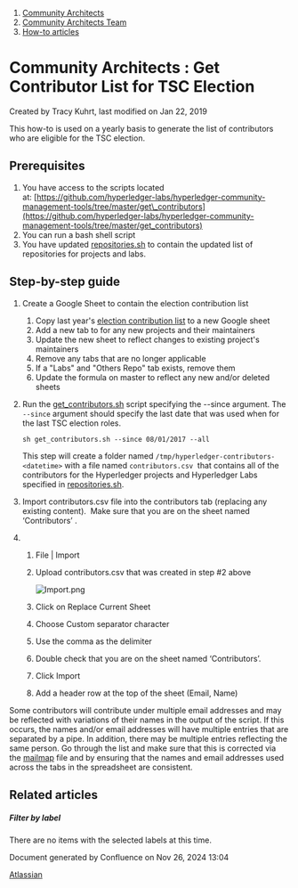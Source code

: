 1. [Community Architects](index.html)
2. [Community Architects Team](Community-Architects-Team_20545564.html)
3. [How-to articles](How-to-articles_20560809.html)

# Community Architects : Get Contributor List for TSC Election

Created by Tracy Kuhrt, last modified on Jan 22, 2019

This how-to is used on a yearly basis to generate the list of contributors who are eligible for the TSC election.

## Prerequisites

1. You have access to the scripts located at: [https://github.com/hyperledger-labs/hyperledger-community-management-tools/tree/master/get\_contributors](https://github.com/hyperledger-labs/hyperledger-community-management-tools/tree/master/get_contributors)
2. You can run a bash shell script
3. You have updated [repositories.sh](https://github.com/hyperledger-labs/hyperledger-community-management-tools/blob/master/common/repositories.sh) to contain the updated list of repositories for projects and labs.

## Step-by-step guide

1. Create a Google Sheet to contain the election contribution list
   
   1. Copy last year's [election contribution list](https://drive.google.com/drive/folders/1ILpFTqMPlDH3ObCm4ctRK-5VGMr4gTQB) to a new Google sheet
   2. Add a new tab to for any new projects and their maintainers
   3. Update the new sheet to reflect changes to existing project's maintainers
   4. Remove any tabs that are no longer applicable
   5. If a "Labs" and "Others Repo" tab exists, remove them
   6. Update the formula on master to reflect any new and/or deleted sheets
2. Run the [get\_contributors.sh](https://github.com/hyperledger-labs/hyperledger-community-management-tools/blob/master/get_contributors/get_contributors.sh) script specifying the --since argument. The `--since` argument should specify the last date that was used when for the last TSC election roles.
   
   ```
   sh get_contributors.sh --since 08/01/2017 --all
   ```
   
   This step will create a folder named `/tmp/hyperledger-contributors-<datetime>` with a file named `contributors.csv`  that contains all of the contributors for the Hyperledger projects and Hyperledger Labs specified in [repositories.sh](https://github.com/hyperledger-labs/hyperledger-community-management-tools/blob/master/common/repositories.sh).
3. Import contributors.csv file into the contributors tab (replacing any existing content).  Make sure that you are on the sheet named ‘Contributors’ .
4. 1. File | Import
   2. Upload contributors.csv that was created in step #2 above
      
      ![Import.png](https://lh4.googleusercontent.com/Anii456h7fjCY_Rsk8W1qWqFFZPaL6_WUMpNL2sjhwgAw67uCSTPpGB-NcC_jfF_i0rC-270CZ_tzn8T2xW_LBoIJ3TERZgaWkqj4s5w-l7IS6UO-tX4D0Khip4iPI-v-ABgyuxc)
   3. Click on Replace Current Sheet
   4. Choose Custom separator character
   5. Use the comma as the delimiter
   6. Double check that you are on the sheet named ‘Contributors’.
   7. Click Import
   8. Add a header row at the top of the sheet (Email, Name)

Some contributors will contribute under multiple email addresses and may be reflected with variations of their names in the output of the script. If this occurs, the names and/or email addresses will have multiple entries that are separated by a pipe. In addition, there may be multiple entries reflecting the same person. Go through the list and make sure that this is corrected via the [mailmap](https://github.com/hyperledger-labs/hyperledger-community-management-tools/blob/master/get_contributors/mailmap) file and by ensuring that the names and email addresses used across the tabs in the spreadsheet are consistent.

## Related articles

##### Filter by label

There are no items with the selected labels at this time.

Document generated by Confluence on Nov 26, 2024 13:04

[Atlassian](http://www.atlassian.com/)
